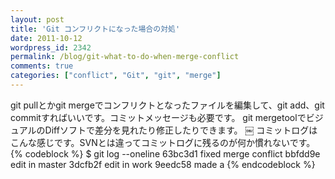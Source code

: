 ```yaml
---
layout: post
title: 'Git コンフリクトになった場合の対処'
date: 2011-10-12
wordpress_id: 2342
permalink: /blog/git-what-to-do-when-merge-conflict
comments: true
categories: ["conflict", "Git", "git", "merge"]
---
```

git pullとかgit mergeでコンフリクトとなったファイルを編集して、git add、git commitすればいいです。コミットメッセージも必要です。
git mergetoolでビジュアルのDiffソフトで差分を見れたり修正したりできます。
￼
コミットログはこんな感じです。SVNとは違ってコミットログに残るのが何か慣れないです。
{% codeblock %}
$ git log --oneline
63bc3d1 fixed merge conflict
bbfdd9e edit in master
3dcfb2f edit in work
9eedc58 made a
{% endcodeblock %}
